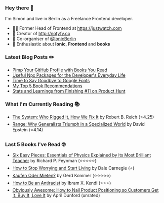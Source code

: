 ### Hey there 👋

I'm Simon and live in Berlin as a Freelance Frontend developer.

* 👨‍💻 Former Head of Frontend at https://justwatch.com
* 🔔 Creator of http://notyfy.co
* 📅 Co-organiser of [@IonicBerlin](https://twitter.com/IonicBerlin)
* 🥰 Enthusiastic about **Ionic**, **Frontend** and **books**

### Latest Blog Posts ✏️
<!-- BLOG-POST-LIST:START -->
- [Pimp Your GitHub Profile with Books You Read](https://wicki.io/posts/2021-04-goodreads-workflow-for-github-actions/)
- [Useful Npx Packages for the Developer's Everyday Life](https://wicki.io/posts/2021-02-useful-npx-packages/)
- [Time to Say Goodbye to Google Fonts](https://wicki.io/posts/2020-11-goodbye-google-fonts/)
- [My Top 5 Book Recommendations](https://wicki.io/posts/2020-09-my-top-5-book-recommendations/)
- [Stats and Learnings from Finishing #11 on Product Hunt](https://wicki.io/posts/2020-06-stats-and-learnings-from-finishing-11-on-product-hunt/)
<!-- BLOG-POST-LIST:END -->

### What I'm Currently Reading 📚
<!-- GOODREADS-LIST:START -->
- [The System: Who Rigged It, How We Fix It](https://www.goodreads.com/review/show/3801810472?utm_medium=api&utm_source=rss) by Robert B. Reich (⭐️4.25)
- [Range: Why Generalists Triumph in a Specialized World](https://www.goodreads.com/review/show/3475101656?utm_medium=api&utm_source=rss) by David   Epstein (⭐️4.14)
<!-- GOODREADS-LIST:END -->

### Last 5 Books I've Read 🤓
<!-- GOODREADS-READ-LIST:START -->
- [Six Easy Pieces: Essentials of Physics Explained by Its Most Brilliant Teacher](https://www.goodreads.com/review/show/3859499958?utm_medium=api&utm_source=rss) by Richard P. Feynman (⭐⭐⭐⭐⭐)
- [How to Stop Worrying and Start Living](https://www.goodreads.com/review/show/3938728229?utm_medium=api&utm_source=rss) by Dale Carnegie (⭐)
- [Kaufen Oder Mieten?](https://www.goodreads.com/review/show/3913215744?utm_medium=api&utm_source=rss) by Gerd Kommer (⭐⭐⭐⭐⭐)
- [How to Be an Antiracist](https://www.goodreads.com/review/show/3751585511?utm_medium=api&utm_source=rss) by Ibram X. Kendi (⭐⭐⭐)
- [Obviously Awesome: How to Nail Product Positioning so Customers Get It, Buy It, Love It](https://www.goodreads.com/review/show/3547015114?utm_medium=api&utm_source=rss) by April Dunford (unrated)
<!-- GOODREADS-READ-LIST:END -->
